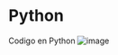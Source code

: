# Python
Codigo en Python
![image](https://user-images.githubusercontent.com/101605501/178861269-7bdf216a-a56a-48a1-9d99-38bd68895cf8.png)
